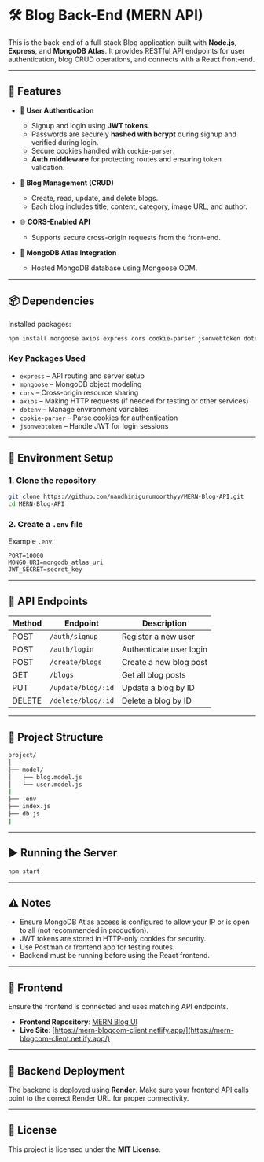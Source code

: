 # 🛠️ Blog Back-End (MERN API)

This is the back-end of a full-stack Blog application built with **Node.js**, **Express**, and **MongoDB Atlas**. It provides RESTful API endpoints for user authentication, blog CRUD operations, and connects with a React front-end.

---

## 🚀 Features

* 🔐 **User Authentication**

  * Signup and login using **JWT tokens**.
  * Passwords are securely **hashed with bcrypt** during signup and verified during login.
  * Secure cookies handled with `cookie-parser`.
  * **Auth middleware** for protecting routes and ensuring token validation.

* 📰 **Blog Management (CRUD)**

  * Create, read, update, and delete blogs.
  * Each blog includes title, content, category, image URL, and author.

* 🌐 **CORS-Enabled API**

  * Supports secure cross-origin requests from the front-end.

* 💾 **MongoDB Atlas Integration**

  * Hosted MongoDB database using Mongoose ODM.

---

## 📦 Dependencies

Installed packages:

```bash
npm install mongoose axios express cors cookie-parser jsonwebtoken dotenv
```

### Key Packages Used

* `express` – API routing and server setup
* `mongoose` – MongoDB object modeling
* `cors` – Cross-origin resource sharing
* `axios` – Making HTTP requests (if needed for testing or other services)
* `dotenv` – Manage environment variables
* `cookie-parser` – Parse cookies for authentication
* `jsonwebtoken` – Handle JWT for login sessions

---

## 🌱 Environment Setup

### 1. **Clone the repository**

```bash
git clone https://github.com/nandhinigurumoorthyy/MERN-Blog-API.git
cd MERN-Blog-API
```

### 2. **Create a `.env` file**

Example `.env`:

```env
PORT=10000
MONGO_URI=mongodb_atlas_uri
JWT_SECRET=secret_key
```

---

## 🧪 API Endpoints

| Method | Endpoint           | Description             |
| ------ | ------------------ | ----------------------- |
| POST   | `/auth/signup`     | Register a new user     |
| POST   | `/auth/login`      | Authenticate user login |
| POST   | `/create/blogs`    | Create a new blog post  |
| GET    | `/blogs`           | Get all blog posts      |
| PUT    | `/update/blog/:id` | Update a blog by ID     |
| DELETE | `/delete/blog/:id` | Delete a blog by ID     |

---

## 🧰 Project Structure

```bash
project/
│
├── model/
│   ├── blog.model.js
│   └── user.model.js
|
├── .env
├── index.js
├── db.js
|
```

---

## ▶️ Running the Server

```bash
npm start
```

---

## ⚠️ Notes

* Ensure MongoDB Atlas access is configured to allow your IP or is open to all (not recommended in production).
* JWT tokens are stored in HTTP-only cookies for security.
* Use Postman or frontend app for testing routes.
* Backend must be running before using the React frontend.

---

## 🔗 Frontend

Ensure the frontend is connected and uses matching API endpoints.

* **Frontend Repository**: [MERN Blog UI](https://github.com/nandhinigurumoorthyy/MERN-Blog-Client.git)
* **Live Site**: [https://mern-blogcom-client.netlify.app/](https://mern-blogcom-client.netlify.app/)



---

## 🚀 Backend Deployment

The backend is deployed using **Render**.
Make sure your frontend API calls point to the correct Render URL for proper connectivity.

---



## 📄 License

This project is licensed under the **MIT License**.




